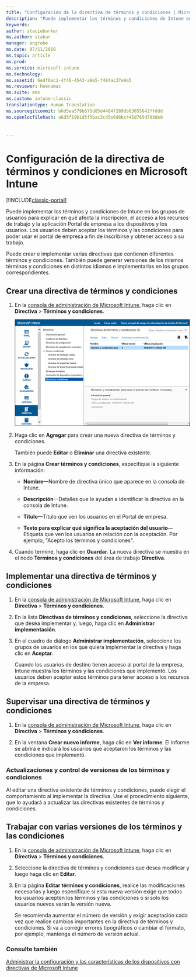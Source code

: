 ```yaml
---
title: "Configuración de la directiva de términos y condiciones | Microsoft Docs"
description: "Puede implementar los términos y condiciones de Intune en los grupos de usuarios para explicar en qué afecta la inscripción, el acceso a los recursos de trabajo y el uso del portal de empresa a los dispositivos y los usuarios."
keywords: 
author: staciebarker
ms.author: stabar
manager: angrobe
ms.date: 07/11/2016
ms.topic: article
ms.prod: 
ms.service: microsoft-intune
ms.technology: 
ms.assetid: 6edf0ac1-4f46-4543-a9e5-f484ac37e9a5
ms.reviewer: heenamac
ms.suite: ems
ms.custom: intune-classic
translationtype: Human Translation
ms.sourcegitcommit: b6d5ea579b675d85d4404f289db83055642ffddd
ms.openlocfilehash: a6d5f19b1d5f5bac3cd5e6d8bc445d765d703de0


---
```


# <a name="terms-and-condition-policy-settings-in-microsoft-intune"></a>Configuración de la directiva de términos y condiciones en Microsoft Intune

[!INCLUDE[classic-portal](../includes/classic-portal.md)]

Puede implementar los términos y condiciones de Intune en los grupos de usuarios para explicar en qué afecta la inscripción, el acceso a los recursos de trabajo y la aplicación Portal de empresa a los dispositivos y los usuarios. Los usuarios deben aceptar los términos y las condiciones para poder usar el portal de empresa a fin de inscribirse y obtener acceso a su trabajo.

Puede crear e implementar varias directivas que contienen diferentes términos y condiciones. También puede generar versiones de los mismos términos y condiciones en distintos idiomas e implementarlas en los grupos correspondientes.

## <a name="create-a-terms-and-conditions-policy"></a>Crear una directiva de términos y condiciones

1.  En la [consola de administración de Microsoft Intune](http://manage.microsoft.com), haga clic en **Directiva** &gt; **Términos y condiciones**.

    ![Captura de pantalla de la directiva de términos y condiciones](./media/pol-sa-terms-conditions.png)

2.  Haga clic en **Agregar** para crear una nueva directiva de términos y condiciones.

    También puede **Editar** o **Eliminar** una directiva existente.

3.  En la página **Crear términos y condiciones**, especifique la siguiente información:

    -   **Nombre**&mdash;Nombre de directiva único que aparece en la consola de Intune.

    -   **Descripción**&mdash;Detalles que le ayudan a identificar la directiva en la consola de Intune.

    -   **Título**&mdash;Título que ven los usuarios en el Portal de empresa.

    -   **Texto para explicar qué significa la aceptación del usuario**&mdash;Etiqueta que ven los usuarios en relación con la aceptación. Por ejemplo, "Acepto los términos y condiciones".

4.  Cuando termine, haga clic en **Guardar**. La nueva directiva se muestra en el nodo **Términos y condiciones** del área de trabajo **Directiva**.

## <a name="deploy-a-terms-and-conditions-policy"></a>Implementar una directiva de términos y condiciones

1.  En la [consola de administración de Microsoft Intune](http://manage.microsoft.com), haga clic en **Directiva** &gt; **Términos y condiciones**.

2.  En la lista **Directivas de términos y condiciones**, seleccione la directiva que desea implementar y, luego, haga clic en **Administrar implementación**.

3.  En el cuadro de diálogo **Administrar implementación**, seleccione los grupos de usuarios en los que quiera implementar la directiva y haga clic en **Aceptar**.

    Cuando los usuarios de destino tienen acceso al portal de la empresa, Intune muestra los términos y las condiciones que implementó. Los usuarios deben aceptar estos términos para tener acceso a los recursos de la empresa.

## <a name="monitor-a-terms-and-conditions-policy"></a>Supervisar una directiva de términos y condiciones

1.  En la [consola de administración de Microsoft Intune](http://manage.microsoft.com), haga clic en **Directiva** &gt; **Términos y condiciones**.

2.  En la ventana **Crear nuevo informe**, haga clic en **Ver informe**. El informe se abrirá e indicará los usuarios que aceptaron los términos y las condiciones que implementó.

### <a name="updates-and-version-control-for-terms-and-conditions"></a>Actualizaciones y control de versiones de los términos y condiciones
Al editar una directiva existente de términos y condiciones, puede elegir el comportamiento al implementar la directiva. Use el procedimiento siguiente, que lo ayudará a actualizar las directivas existentes de términos y condiciones.

## <a name="work-with-multiple-versions-of-terms-and-conditions"></a>Trabajar con varias versiones de los términos y las condiciones

1.  En la [consola de administración de Microsoft Intune](http://manage.microsoft.com), haga clic en **Directiva** &gt; **Términos y condiciones**.

2.  Seleccione la directiva de términos y condiciones que desea modificar y luego haga clic en **Editar**.

3.  En la página **Editar términos y condiciones**, realice las modificaciones necesarias y luego especifique si esta nueva versión exige que todos los usuarios acepten los términos y las condiciones o si solo los usuarios nuevos verán la versión nueva.

    Se recomienda aumentar el número de versión y exigir aceptación cada vez que realice cambios importantes en la directiva de términos y condiciones. Si va a corregir errores tipográficos o cambiar el formato, por ejemplo, mantenga el número de versión actual.

### <a name="see-also"></a>Consulte también
[Administrar la configuración y las características de los dispositivos con directivas de Microsoft Intune](manage-settings-and-features-on-your-devices-with-microsoft-intune-policies.md)



<!--HONumber=Dec16_HO2-->



